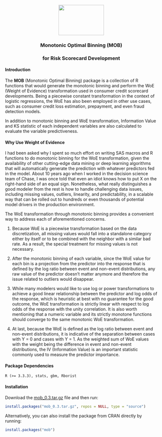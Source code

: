 <p align="center">
  <img width="150" height="100" src="https://github.com/statcompute/MonotonicBinning/blob/master/data/mob.jpeg">
</p>

### <p align="center"> Monotonic Optimal Binning (MOB) </p>
### <p align="center">  for Risk Scorecard Development </p>

#### Introduction

The **MOB** (Monotonic Optimal Binning) package is a collection of R functions that would generate the monotonic binning and perform the WoE (Weight of Evidence) transformation used in consumer credit scorecard developments. Being a piecewise constant transformation in the context of logistic regressions, the WoE has also been employed in other use cases, such as consumer credit loss estimation, prepayment, and even fraud detection models.  

In addition to monotonic binning and WoE transformation, Information Value and KS statistic of each independent variables are also calculated to evaluate the variable predictiveness. 


#### Why Use Weight of Evidence

I had been asked why I spent so much effort on writing SAS macros and R functions to do monotonic binning for the WoE transformation, given the availability of other cutting-edge data mining or deep learning algorithms that will automatically generate the prediction with whatever predictors fed in the model. About 10 years ago when I worked in the decision science team of Chase, I was once told that even an idiot knows how to put X on the right-hand side of an equal sign. Nonetheless, what really distinguishes a good modeler from the rest is how to handle challenging data issues, including missing values, outliers, linearity, and predictability, in a scalable way that can be rolled out to hundreds or even thousands of potential model drivers in the production environment. 

The WoE transformation through monotonic binning provides a convenient way to address each of aforementioned concerns. 

1. Because WoE is a piecewise transformation based on the data discretization, all missing values would fall into a standalone category either by itself or to be combined with the neighbor with a similar bad rate. As a result, the special treatment for missing values is not necessary. 

2. After the monotonic binning of each variable, since the WoE value for each bin is a projection from the predictor into the response that is defined by the log ratio between event and non-event distributions, any raw value of the predictor doesn’t matter anymore and therefore the issue related to outliers  would disappear. 

3. While many modelers would like to use log or power transformations to achieve a good linear relationship between the predictor and log odds of the response, which is heuristic at best with no guarantee for the good outcome, the WoE transformation is strictly linear with respect to log odds of the response with the unity correlation. It is also worth mentioning that a numeric variable and its strictly monotone functions should converge to the same monotonic WoE transformation. 

4. At last, because the WoE is defined as the log ratio between event and non-event distributions, it is indicative of the separation between cases with Y = 0 and cases with Y = 1. As the weighted sum of WoE values with the weight being the difference in event and non-event distributions, the IV (Information Value) is an important statistic commonly used to measure the predictor importance.


#### Package Dependencies

```text
R (>= 3.3.3), stats, gbm, Rborist
```

#### Installation

Download the [mob_0.3.tar.gz](https://github.com/statcompute/mob/blob/master/mob_0.3.tar.gz) file and then run:

```r
install.packages("mob_0.3.tar.gz", repos = NULL, type = "source")
```

Alternatively, you can also install the package from CRAN directly by running:


```r
install.packages("mob")
```
